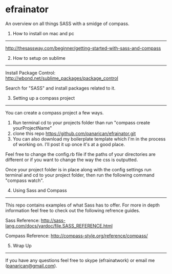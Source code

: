 efrainator
==========

An overview on all things SASS with a smidge of compass.

1. How to install on mac and pc
-------------------------------

http://thesassway.com/beginner/getting-started-with-sass-and-compass

2. How to setup on sublime
--------------------------

Install Package Control:
http://wbond.net/sublime_packages/package_control

Search for "SASS" and install packages related to it.

3. Setting up a compass project
-------------------------------

You can create a compass project a few ways.

1. Run terminal cd to your projects folder than run "compass create yourProjectName"
2. clone this repo https://github.com/panarican/efrainator.git
3. You can also download my boilerplate template which I'm in the process of working on. I'll post it up once it's at a good place.

Feel free to change the config.rb file if the paths of your directories are different or if you want to change the way the css is outputted.

Once your project folder is in place along with the config settings run terminal and cd to your project folder, then run the following command "compass watch".


4. Using Sass and Compass
-------------------------

This repo contains examples of what Sass has to offer. For more in depth information feel free to check out the following refrence guides.

Sass Reference:
http://sass-lang.com/docs/yardoc/file.SASS_REFERENCE.html

Compass Reference:
http://compass-style.org/reference/compass/

5. Wrap Up
----------

If you have any questions feel free to skype (efrainatwork) or email me (panarican@gmail.com).
